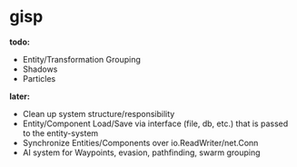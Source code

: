 # gisp

__todo:__
* Entity/Transformation Grouping
* Shadows
* Particles

__later:__
* Clean up system structure/responsibility
* Entity/Component Load/Save via interface (file, db, etc.) that is passed to the entity-system
* Synchronize Entities/Components over io.ReadWriter/net.Conn
* AI system for Waypoints, evasion, pathfinding, swarm grouping
